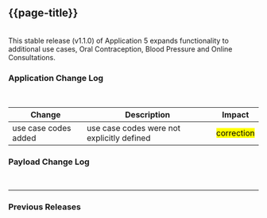 ## {{page-title}}
<br>
This stable release (v1.1.0) of Application 5 expands functionality to additional use cases, Oral Contraception, Blood Pressure and Online Consultations.
<br>

### Application Change Log


<br>


| Change                                    | Description                                     | Impact                                                                  | 
|-------------------------------------------|-------------------------------------------------|-------------------------------------------------------------------------|
| use case codes added  | use case codes were not explicitly defined |  <mark style="background-color: Yellow">correction</mark>  |


    
### Payload Change Log





<br>
<hr>

### Previous Releases
